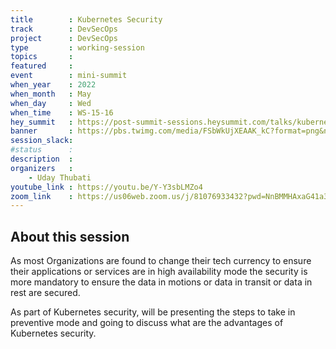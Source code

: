 ```yaml
---
title        : Kubernetes Security
track        : DevSecOps
project      : DevSecOps
type         : working-session
topics       :
featured     :
event        : mini-summit
when_year    : 2022
when_month   : May
when_day     : Wed
when_time    : WS-15-16
hey_summit   : https://post-summit-sessions.heysummit.com/talks/kubernetes-security/
banner       : https://pbs.twimg.com/media/FSbWkUjXEAAK_kC?format=png&name=small
session_slack:
#status      : 
description  :
organizers   :
    - Uday Thubati       
youtube_link : https://youtu.be/Y-Y3sbLMZo4
zoom_link    : https://us06web.zoom.us/j/81076933432?pwd=NnBMMHAxaG41a3NQdWxOQ2FCWVFYZz09
---
```


## About this session
As most Organizations are found to change their tech currency to ensure their applications or services are in high availability mode the security is more mandatory to ensure the data in motions or data in transit or data in rest are secured. 

As part of Kubernetes security, will be presenting the steps to take in preventive mode and going to discuss what are the advantages of Kubernetes security.
